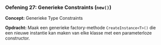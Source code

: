 ### Oefening 27: Generieke Constraints (`new()`)
**Concept:** Generieke Type Constraints

**Opdracht:** Maak een generieke factory-methode `CreateInstance<T>()` die een nieuwe instantie kan maken van elke klasse met een parameterloze constructor.